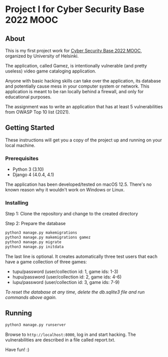 # Project I for Cyber Security Base 2022 MOOC

## About

This is my first project work for [Cyber Security Base 2022 MOOC](https://cybersecuritybase.mooc.fi/), organized by University of Helsinki.

The application, called Gamez, is intentionally vulnerable (and pretty useless) video game cataloging application.

Anyone with basic hacking skills can take over the application, its database and potentially cause mess in your computer system or network. This application is meant to be ran locally behind a firewall, and only for educational purposes.

The assignment was to write an application that has at least 5 vulnerabilities from OWASP Top 10 list (2021).

## Getting Started

These instructions will get you a copy of the project up and running on your local machine.

### Prerequisites

- Python 3 (3.10)
- Django 4 (4.0.4, 4.1)

The application has been developed/tested on macOS 12.5. There's no known reason why it wouldn't work on Windows or Linux.

### Installing

Step 1: Clone the repository and change to the created directory

Step 2: Prepare the database

```bash
python3 manage.py makemigrations
python3 manage.py makemigrations gamez
python3 manage.py migrate
python3 manage.py initdata
```

The last line is optional. It creates automatically three test users that each have a game collection of three games:

- tupu/password (user/collection id: 1, game ids: 1-3)
- hupu/password (user/collection id: 2, game ids: 4-6)
- lupu/password (user/collection id: 3, game ids: 7-9)

_To reset the database at any time, delete the db.sqlite3 file and run commands above again._

## Running

```bash
python3 manage.py runserver
```

Browse to `http://localhost:8000`, log in and start hacking. The vulnerabilities are described in a file called report.txt.

Have fun! :)
